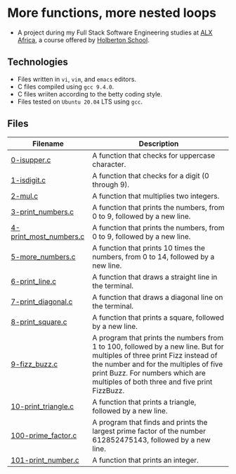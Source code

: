 # More functions, more nested loops
 
- A project during my Full Stack Software Engineering studies at [ALX Africa](https://www.alxafrica.com/software-engineering-2022/), a course offered by [Holberton School](https://www.holbertonschool.com/). 

## Technologies 

- Files written in ```vi```, ```vim```, and ```emacs``` editors. 
- C files compiled using ```gcc 9.4.0```.
- C files wriiten according to the betty coding style.
- Files tested on ```Ubuntu 20.04``` LTS using ```gcc```.

## Files

| Filename  | Description |
| ---  | --- |
|[0-isupper.c](0-isupper.c)|A function that checks for uppercase character.|
|[1-isdigit.c](1-isdigit.c)| A function that checks for a digit (0 through 9).|
|[2-mul.c](2-mul.c)|A function that multiplies two integers.|
|[3-print_numbers.c](3-print_numbers.c)|A function that prints the numbers, from 0 to 9, followed by a new line.|
|[4-print_most_numbers.c](4-print_most_numbers.c)|A function that prints the numbers, from 0 to 9, followed by a new line.|
|[5-more_numbers.c](5-more_numbers.c)|A function that prints 10 times the numbers, from 0 to 14, followed by a new line.|
|[6-print_line.c](6-print_line.c)|A function that draws a straight line in the terminal.|
|[7-print_diagonal.c](7-print_diagonal.c)|A function that draws a diagonal line on the terminal.|
|[8-print_square.c](8-print_square.c)|A function that prints a square, followed by a new line.|
|[9-fizz_buzz.c](9-fizz_buzz.c)| A program that prints the numbers from 1 to 100, followed by a new line. But for multiples of three print Fizz instead of the number and for the multiples of five print Buzz. For numbers which are multiples of both three and five print FizzBuzz.|
|[10-print_triangle.c](10-print_triangle.c)|A function that prints a triangle, followed by a new line.|
|[100-prime_factor.c](100-prime_factor.c)| A program that finds and prints the largest prime factor of the number 612852475143, followed by a new line.|
|[101-print_number.c](101-print_number.c)|A function that prints an integer.|
